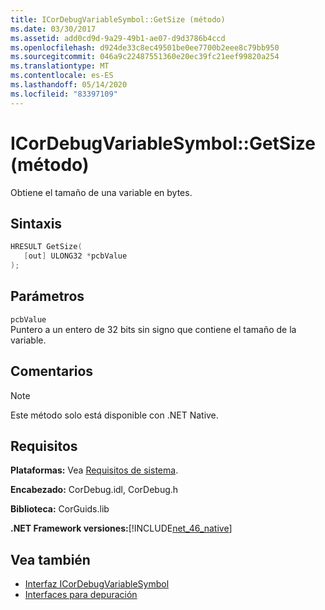 ```yaml
---
title: ICorDebugVariableSymbol::GetSize (método)
ms.date: 03/30/2017
ms.assetid: add0cd9d-9a29-49b1-ae07-d9d3786b4ccd
ms.openlocfilehash: d924de33c8ec49501be0ee7700b2eee8c79bb950
ms.sourcegitcommit: 046a9c22487551360e20ec39fc21eef99820a254
ms.translationtype: MT
ms.contentlocale: es-ES
ms.lasthandoff: 05/14/2020
ms.locfileid: "83397109"
---
```

# <a name="icordebugvariablesymbolgetsize-method"></a>ICorDebugVariableSymbol::GetSize (método)
Obtiene el tamaño de una variable en bytes.  
  
## <a name="syntax"></a>Sintaxis  
  
```cpp  
HRESULT GetSize(  
   [out] ULONG32 *pcbValue  
);  
```  
  
## <a name="parameters"></a>Parámetros  
 `pcbValue`  
 Puntero a un entero de 32 bits sin signo que contiene el tamaño de la variable.  
  
## <a name="remarks"></a>Comentarios  
  
> [!NOTE]
> Este método solo está disponible con .NET Native.  
  
## <a name="requirements"></a>Requisitos  
 **Plataformas:** Vea [Requisitos de sistema](../../get-started/system-requirements.md).  
  
 **Encabezado:** CorDebug.idl, CorDebug.h  
  
 **Biblioteca:** CorGuids.lib  
  
 **.NET Framework versiones:**[!INCLUDE[net_46_native](../../../../includes/net-46-native-md.md)]  
  
## <a name="see-also"></a>Vea también

- [Interfaz ICorDebugVariableSymbol](icordebugvariablesymbol-interface.md)
- [Interfaces para depuración](debugging-interfaces.md)
